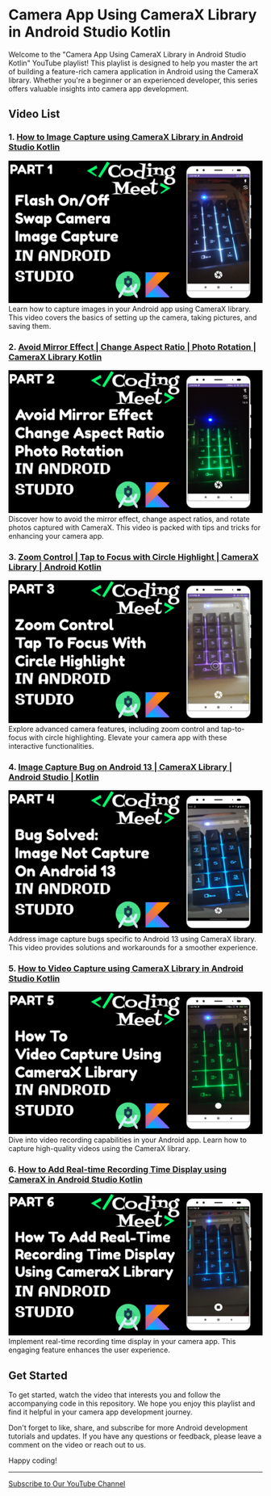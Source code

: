 # Camera App Using CameraX Library in Android Studio Kotlin

Welcome to the "Camera App Using CameraX Library in Android Studio Kotlin" YouTube playlist! This playlist is designed to help you master the art of building a feature-rich camera application in Android using the CameraX library. Whether you're a beginner or an experienced developer, this series offers valuable insights into camera app development.

## Video List

### 1. [How to Image Capture using CameraX Library in Android Studio Kotlin](https://youtu.be/r7JbipBL3GM?si=vxbom5UA-3uU_i6V)
![image 1](image/image1.png)
Learn how to capture images in your Android app using CameraX library. This video covers the basics of setting up the camera, taking pictures, and saving them.

### 2. [Avoid Mirror Effect | Change Aspect Ratio | Photo Rotation | CameraX Library Kotlin](https://youtu.be/BcNYaFrQDCk?si=QM6ZBV5Il87PeQqk)
![image 2](image/image2.png)
Discover how to avoid the mirror effect, change aspect ratios, and rotate photos captured with CameraX. This video is packed with tips and tricks for enhancing your camera app.

### 3. [Zoom Control | Tap to Focus with Circle Highlight | CameraX Library | Android Kotlin](https://youtu.be/KxfeLraYIgY?si=TWQX4mIl9aaaCDuo)
![image 3](image/image3.png)
Explore advanced camera features, including zoom control and tap-to-focus with circle highlighting. Elevate your camera app with these interactive functionalities.

### 4. [Image Capture Bug on Android 13 | CameraX Library | Android Studio | Kotlin](https://youtu.be/0Ot2jVLaNbY?si=zCfFEAdYL5AmNczv)
![image 4](image/image4.png)
Address image capture bugs specific to Android 13 using CameraX library. This video provides solutions and workarounds for a smoother experience.

### 5. [How to Video Capture using CameraX Library in Android Studio Kotlin](https://youtu.be/EL94sWx1DYo?si=rrBBo2k50ZFcCRTQ)
![image 5](image/image5.png)
Dive into video recording capabilities in your Android app. Learn how to capture high-quality videos using the CameraX library.

### 6. [How to Add Real-time Recording Time Display using CameraX in Android Studio Kotlin](https://youtu.be/e_7miNfNGCg?si=AUWjyFZiDxRH9eQ3)
![image 6](image/image6.png)
Implement real-time recording time display in your camera app. This engaging feature enhances the user experience.


## Get Started

To get started, watch the video that interests you and follow the accompanying code in this repository. We hope you enjoy this playlist and find it helpful in your camera app development journey.

Don't forget to like, share, and subscribe for more Android development tutorials and updates. If you have any questions or feedback, please leave a comment on the video or reach out to us.

Happy coding!

---

[Subscribe to Our YouTube Channel](https://www.youtube.com/@CodingMeet26)
